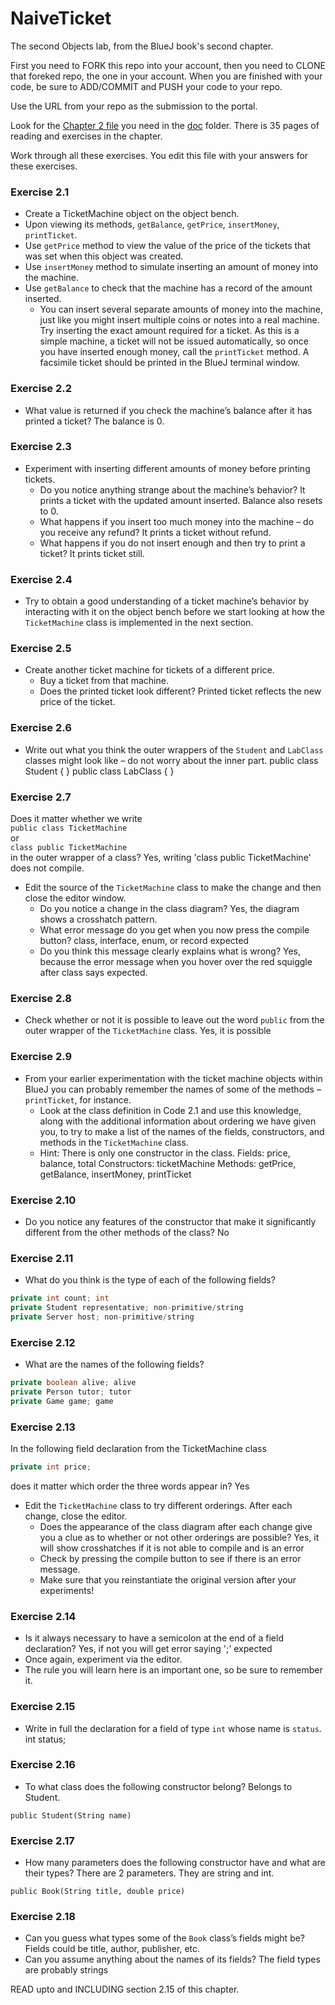 # NaiveTicket

The second Objects lab, from the BlueJ book's second chapter.

First you need to FORK this repo into your account, then you need to CLONE that foreked repo, the one in your account. 
When you are finished with your code, be sure to ADD/COMMIT and PUSH your code to your repo.

Use the URL from your repo as the submission to the portal. 

Look for the [Chapter 2 file](./doc/BlueJ-objects-first-ch2.pdf) you need in the [doc](./doc) folder.
There is 35 pages of reading and exercises in the chapter.

Work through all these exercises. You edit this file with your answers for these exercises.

### Exercise 2.1
* Create a TicketMachine object on the object bench.
* Upon viewing its methods, `getBalance`, `getPrice`, `insertMoney`, `printTicket`.
* Use `getPrice` method to view the value of the price of the tickets that was set when this object was created.
* Use `insertMoney` method to simulate inserting an amount of money into the machine.
* Use `getBalance` to check that the machine has a record of the amount inserted.
	* You can insert several separate amounts of money into the machine, just like you might insert multiple coins or notes into a real machine. Try inserting the exact amount required for a ticket. As this is a simple machine, a ticket will not be issued automatically, so once you have inserted enough money, call the `printTicket` method. A facsimile ticket should be printed in the BlueJ terminal window.

### Exercise 2.2
* What value is returned if you check the machine’s balance after it has printed a ticket? 
The balance is 0.

### Exercise 2.3
* Experiment with inserting different amounts of money before printing tickets.
	* Do you notice anything strange about the machine’s behavior? 
	It prints a ticket with the updated amount inserted. Balance also resets to 0.
	* What happens if you insert too much money into the machine – do you receive any refund?
	It prints a ticket without refund.
	* What happens if you do not insert enough and then try to print a ticket?
	It prints ticket still.

### Exercise 2.4
* Try to obtain a good understanding of a ticket machine’s behavior by interacting with it on the object bench before we start looking at how the `TicketMachine` class is implemented in the next section.

### Exercise 2.5
* Create another ticket machine for tickets of a different price.
	* Buy a ticket from that machine.
	* Does the printed ticket look different?
	Printed ticket reflects the new price of the ticket.

### Exercise 2.6
* Write out what you think the outer wrappers of the `Student` and `LabClass` classes might look like – do not worry about the inner part.
public class Student
{
}
public class LabClass
{
}

### Exercise 2.7
Does it matter whether we write<br>
`public class TicketMachine`<br>
or<br>
`class public TicketMachine`<br>
in the outer wrapper of a class?
Yes, writing 'class public TicketMachine' does not compile.

* Edit the source of the `TicketMachine` class to make the change and then close the editor window.
	* Do you notice a change in the class diagram?
	Yes, the diagram shows a crosshatch pattern.
	* What error message do you get when you now press the compile button?
	class, interface, enum, or record expected
	* Do you think this message clearly explains what is wrong?
	Yes, because the error message when you hover over the red squiggle after class says <identifier> expected.

### Exercise 2.8
* Check whether or not it is possible to leave out the word `public` from the outer wrapper of the `TicketMachine` class.
Yes, it is possible

### Exercise 2.9
* From your earlier experimentation with the ticket machine objects within BlueJ you can probably remember the names of some of the methods – `printTicket`, for instance.
	* Look at the class definition in Code 2.1 and use this knowledge, along with the additional information about ordering we have given you, to try to make a list of the names of the fields, constructors, and methods in the `TicketMachine` class.
	* Hint: There is only one constructor in the class.
	Fields: price, balance, total
	Constructors: ticketMachine
	Methods: getPrice, getBalance, insertMoney, printTicket

### Exercise 2.10
* Do you notice any features of the constructor that make it significantly different from the other methods of the class?
	No

### Exercise 2.11
* What do you think is the type of each of the following fields?

```java
private int count; int
private Student representative; non-primitive/string
private Server host; non-primitive/string
```

### Exercise 2.12
* What are the names of the following fields?

```java
private boolean alive; alive
private Person tutor; tutor
private Game game; game
```
### Exercise 2.13

In the following field declaration from the TicketMachine class<br>

```java
private int price;
```
does it matter which order the three words appear in?
	Yes
* Edit the `TicketMachine` class to try different orderings. After each change, close the editor.
	* Does the appearance of the class diagram after each change give you a clue as to whether or not other orderings are
possible?
	Yes, it will show crosshatches if it is not able to compile and is an error
	* Check by pressing the compile button to see if there is an error message.
	* Make sure that you reinstantiate the original version after your experiments!

### Exercise 2.14
* Is it always necessary to have a semicolon at the end of a field declaration?
	Yes, if not you will get error saying ';' expected
* Once again, experiment via the editor.
* The rule you will learn here is an important one, so be sure to remember it.


### Exercise 2.15
* Write in full the declaration for a field of type `int` whose name is `status`.
	int status;

### Exercise 2.16
* To what class does the following constructor belong?
	Belongs to Student.
```
public Student(String name)
```

### Exercise 2.17
* How many parameters does the following constructor have and what are their types?
	There are 2 parameters. They are string and int.
```
public Book(String title, double price)
```

### Exercise 2.18
* Can you guess what types some of the `Book` class’s fields might be? 
	Fields could be title, author, publisher, etc.
* Can you assume anything about the names of its fields?
	The field types are probably strings

READ upto and INCLUDING section 2.15 of this chapter.
